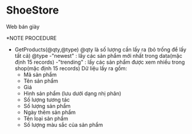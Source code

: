# ShoeStore
Web bán giày

*NOTE PROCEDURE
- GetProducts(@qty,@type)
  @qty là số lượng cần lấy ra (bỏ trống để lấy tất cả)
  @type 
	-"newest" : lấy các sản phẩm mới nhất trong data(mặc định 15 records)
	-"trending" : lấy các sản phẩm được xem nhiều trong shop(mặc định 15 records)
  Dữ liệu lấy ra gồm:
	- Mã sản phẩm
	- Tên sản phẩm
	- Giá
	- Hình sản phẩm (lưu dưới dạng nhị phân)
	- Số lượng tương tác
	- Số lượng sản phẩm
	- Ngày thêm sản phẩm
	- Tên loại sản phẩm
	- Số lượng màu sắc của sản phẩm
